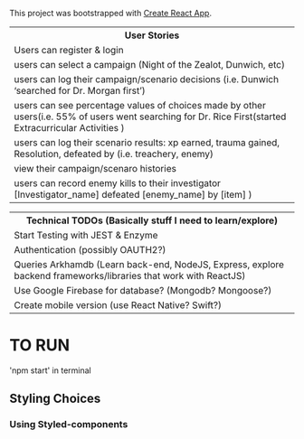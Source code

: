 This project was bootstrapped with [Create React App](https://github.com/facebook/create-react-app).

<table>
 <tr><th>User Stories</th></tr>
 <tr><td>Users can register & login</td></tr>
<tr><td>users can select a campaign (Night of the Zealot, Dunwich, etc)</td></tr>
<tr><td>users can log their campaign/scenario decisions (i.e. Dunwich ‘searched for Dr. Morgan first’)</td></tr>
<tr><td>users can see percentage values of choices made by other users(i.e. 55% of users went searching for Dr. Rice First(started Extracurricular Activities )</td></tr> 
<tr><td>users can log their scenario results: xp earned, trauma gained, Resolution, defeated by (i.e. treachery, enemy)</td></tr>
 <tr><td> view their campaign/scenaro histories </td></tr>
<tr><td>users can record enemy kills to their investigator [Investigator_name] defeated [enemy_name] by [item] )</td></tr>
</table>




<table>
<tr><th>Technical TODOs (Basically stuff I need to learn/explore)</th></tr>
 <tr><td>Start Testing with JEST & Enzyme</td></tr>
 <tr><td>Authentication (possibly OAUTH2?) </td></tr>
<tr><td>Queries Arkhamdb (Learn back-end, NodeJS, Express, explore backend frameworks/libraries that work with ReactJS) </td></tr>
 <tr><td>Use Google Firebase for database? (Mongodb? Mongoose?) </td></tr>
 <tr><td>Create mobile version (use React Native? Swift?) </td></tr>
</table>

<h1>TO RUN</h1>
'npm start' in terminal


<h2>Styling Choices</h2>
<h3>Using Styled-components</h3>
